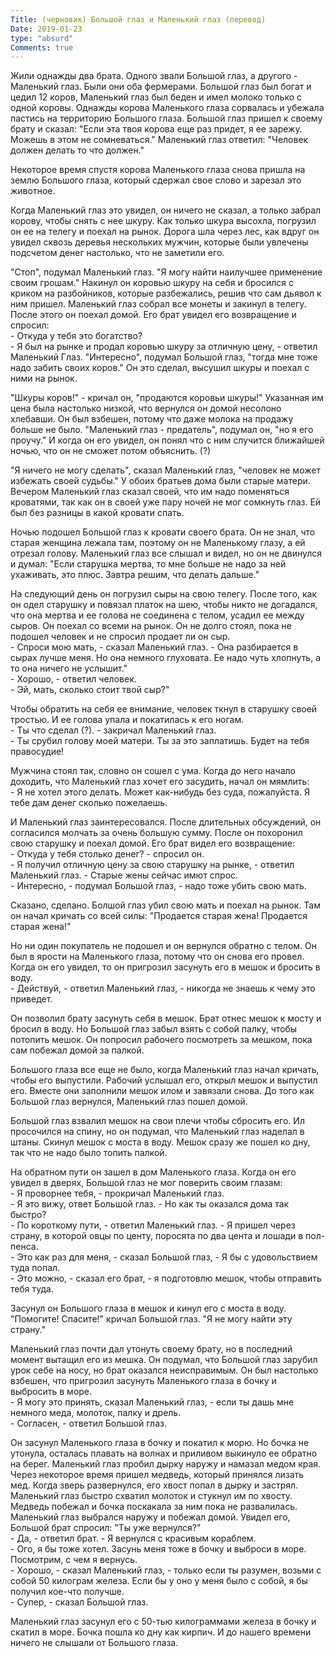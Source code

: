 ```yaml
---
Title: (черновик) Большой глаз и Маленький глаз (перевод)
Date: 2019-01-23
type: "absurd"
Comments: true
---
```


Жили однажды два брата. Одного звали Большой глаз, а другого -  Маленький глаз. Были они оба фермерами. Большой глаз был богат и цедил 12 коров, Маленький глаз был беден и имел молоко только с одной коровы. Однажды корова Маленького глаза сорвалась и убежала пастись на территорию Большого глаза. Большой глаз пришел к своему брату и сказал: "Если эта твоя корова еще раз придет, я ее зарежу. Можешь в этом не сомневаться." Маленький глаз ответил: "Человек должен делать то что должен."

Некоторое время спустя корова Маленького глаза снова пришла на землю Большого глаза, который сдержал свое слово и зарезал это животное.

Когда Маленький глаз это увидел, он ничего не сказал, а только забрал корову, чтобы снять с нее шкуру. Как только шкура высохла, погрузил он ее на телегу и поехал на рынок. Дорога шла через лес, как вдруг он увидел сквозь деревья нескольких мужчин, которые были увлечены подсчетом денег настолько, что не заметили его.

"Стоп", подумал Маленький глаз. "Я могу найти наилучшее применение своим грошам." Накинул он коровью шкуру на себя и бросился с криком на разбойников, которые разбежались, решив что сам дьявол к ним пришел. Маленький глаз собрал все монеты и закинул в телегу. После этого он поехал домой. Его брат увидел его возвращение и спросил:  
\- Откуда у тебя это богатство?  
\- Я был на рынке и продал коровью шкуру за отличную цену, - ответил Маленький Глаз.
"Интересно", подумал Большой глаз, "тогда мне тоже надо забить своих коров." Он это сделал, высушил шкуры и поехал с ними на рынок.

"Шкуры коров!" - кричал он, "продаются коровьи шкуры!" Указанная им цена была настолько низкой, что вернулся он домой несолоно хлебавши. Он был взбешен, потому что даже молока на продажу больше не было. "Маленький глаз - предатель", подумал он, "но я его проучу." И когда он его увидел, он понял что с ним случится ближайшей ночью, что он не сможет потом объяснить. (?)

"Я ничего не могу сделать", сказал Маленький глаз, "человек не может избежать своей судьбы."
У обоих братьев дома были старые матери. Вечером Маленький глаз сказал своей, что им надо поменяться кроватями, так как он в своей уже пару ночей не мог сомкнуть глаз. Ей был без разницы в какой кровати спать.

Ночью подошел Большой глаз к кровати своего брата. Он не знал, что старая женщина лежала там, поэтому он не Маленькому глазу, а ей отрезал голову. Маленький глаз все слышал и видел, но он не двинулся и думал: "Если старушка мертва, то мне больше не надо за ней ухаживать, это плюс. Завтра решим, что делать дальше."

На следующий день он погрузил сыры на свою телегу.  После того, как он одел старушку и повязал платок на шею, чтобы никто не догадался, что она мертва и ее голова не соединена с телом, усадил ее между сыров. Он поехал со всеми на рынок. Он не долго стоял, пока не подошел человек и не спросил продает ли он сыр.  
\- Спроси мою мать, - сказал Маленький глаз. - Она разбирается в сырах лучше меня. Но она немного глуховата. Ее надо чуть хлопнуть, а то она ничего не услышит."  
\- Хорошо, - ответил человек.  
\- Эй, мать, сколько стоит твой сыр?"

Чтобы обратить на себя ее внимание, человек ткнул в старушку своей тростью. И ее голова упала и покатилась к его ногам.  
\- Ты что сделал (?). - закричал Маленький глаз.  
\- Ты срубил голову моей матери. Ты за это заплатишь. Будет на тебя правосудие!

Мужчина стоял так, словно он сошел с ума.
Когда до него начало доходить, что Маленький глаз хочет его засудить, начал он мямлить:  
\- Я не хотел этого делать. Может как-нибудь без суда, пожалуйста. Я тебе дам денег сколько пожелаешь.

И Маленький глаз заинтересовался. После длительных обсуждений, он согласился молчать за очень большую сумму. После он похоронил свою старушку и поехал домой. Его брат видел его возвращение:  
\- Откуда у тебя столько денег? - спросил он.  
\- Я получил отличную цену за свою старушку на рынке, - ответил Маленький глаз. - Старые жены сейчас имют спрос.  
\- Интересно, - подумал Большой глаз, - надо тоже убить свою мать.

Сказано, сделано. Болшой глаз убил свою мать и поехал на рынок. Там он начал кричать со всей силы: "Продается старая жена! Продается старая жена!"

Но ни один покупатель не подошел и он вернулся обратно с телом. Он был в ярости на Маленького глаза, потому что он снова его провел. Когда он его увидел, то он пригрозил засунуть его в мешок и бросить в воду.  
\- Действуй, - ответил Маленький глаз, - никогда не знаешь к чему это приведет.

Он позволил брату засунуть себя в мешок. Брат отнес мешок к мосту и бросил в воду. Но Большой глаз забыл взять с собой палку, чтобы потопить мешок. Он попросил рабочего посмотреть за мешком, пока сам побежал домой за палкой.

Большого глаза все еще не было, когда Маленький глаз начал кричать, чтобы его выпустили. Рабочий услышал его, открыл мешок и выпустил его. Вместе они заполнили мешок илом и завязали снова. До того как Большой глаз вернулся, Маленький глаз пошел домой.

Большой глаз взвалил мешок на свои плечи чтобы сбросить его. Ил просочился на спину, но он подумал, что Маленький глаз наделал в штаны. Скинул мешок с моста в воду. Мешок сразу же пошел ко дну, так что не надо было топить палкой. 

На обратном пути он зашел в дом Маленького глаза. Когда он его увидел в дверях, Большой глаз не мог поверить своим глазам:  
\- Я проворнее тебя, - прокричал Маленький глаз.  
\- Я это вижу, ответ Большой глаз. - Но как ты оказался дома так быстро?  
\- По короткому пути, - ответил Маленький глаз. - Я пришел через страну, в которой овцы по центу, поросята по два цента и лошади в пол-пенса.  
\- Это как раз для меня, - сказал Большой глаз, - Я бы с удовольствием туда попал.  
\- Это можно, - сказал его брат, - я подготовлю мешок, чтобы отправить тебя туда.

Засунул он Большого глаза в мешок и кинул его с моста в воду. "Помогите! Спасите!" кричал Большой глаз. "Я не могу найти эту страну."

Маленький глаз почти дал утонуть своему брату, но в последний момент вытащил его из мешка. Он подумал, что Большой глаз зарубил урок себе на носу, но брат оказался неисправимым. Он был настолько взбешен, что пригрозил засунуть  Маленького глаза в бочку и выбросить в море.  
\- Я могу это принять, сказал Маленький глаз, - если ты дашь мне немного меда, молоток, палку и дрель.  
\- Согласен, - ответил Большой глаз.

Он засунул Маленького глаза в бочку и покатил к морю. Но бочка не утонула, осталась плавать на волнах и приливом выкинуло ее обратно на берег. Маленький глаз пробил дырку наружу и намазал медом края. Через некоторое время пришел медведь, который принялся лизать мед. Когда зверь развернулся, его хвост попал в дырку и застрял. Маленький глаз быстро схватил молоток и стукнул им по хвосту. Медведь побежал и бочка поскакала за ним пока не развалилась. Маленький глаз выбрался наружу и побежал домой. Увидел его, Большой брат спросил: "Ты уже вернулся?"  
\- Да, - ответил брат. - Я вернулся с красивым кораблем.  
\- Ого, я бы тоже хотел. Засунь меня тоже в бочку и выброси в море. Посмотрим, с чем я вернусь.  
\- Хорошо, - сказал Маленький глаз, - только если ты разумен, возьми с собой 50 килограм железа. Если бы у оно у меня было с собой, я бы получил кое-что получше.  
\- Супер, - сказал Большой глаз.

Маленький глаз засунул его с 50-тью килограммами железа в бочку и скатил в море. Бочка пошла ко дну как кирпич. И до нашего времени ничего не слышали от Большого глаза.
